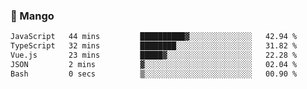 ### 🥭 Mango

<!--START_SECTION:waka-->

```txt
JavaScript   44 mins         ██████████▓░░░░░░░░░░░░░░   42.94 %
TypeScript   32 mins         ████████░░░░░░░░░░░░░░░░░   31.82 %
Vue.js       23 mins         █████▓░░░░░░░░░░░░░░░░░░░   22.28 %
JSON         2 mins          ▓░░░░░░░░░░░░░░░░░░░░░░░░   02.04 %
Bash         0 secs          ▒░░░░░░░░░░░░░░░░░░░░░░░░   00.90 %
```

<!--END_SECTION:waka-->
